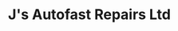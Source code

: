 ---
title: "J's Autofast Repairs Ltd"
url: /bristol/js-autofast-repairs-ltd/
shop: Autowerkstatt
---